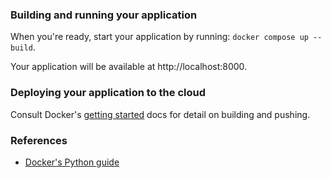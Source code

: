 ### Building and running your application

When you're ready, start your application by running:
`docker compose up --build`.

Your application will be available at http://localhost:8000.

### Deploying your application to the cloud

Consult Docker's [getting started](https://docs.docker.com/go/get-started-sharing/)
docs for detail on building and pushing.

### References
* [Docker's Python guide](https://docs.docker.com/language/python/)
